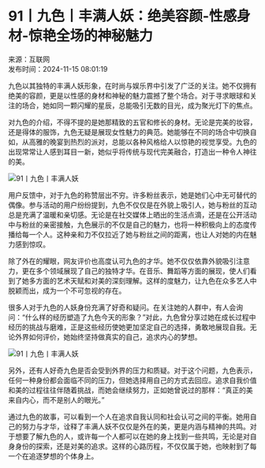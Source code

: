# 91丨九色丨丰满人妖：绝美容颜-性感身材-惊艳全场的神秘魅力

来源：互联网  
发布时间：2024-11-15 08:01:19

九色以其独特的丰满人妖形象，在时尚与娱乐界中引发了广泛的关注。她不仅拥有绝美的容颜，更是以性感的身材和神秘的魅力震撼了整个场合。对于寻求眼球和关注的场合，她如同一颗闪耀的星辰，总能吸引无数的目光，成为聚光灯下的焦点。

对九色的介绍，不得不提的是她那精致的五官和修长的身材。无论是完美的妆容，还是得体的服饰，九色无疑是展现女性魅力的典范。她能够在不同的场合中切换自如，从高雅的晚宴到热烈的派对，总能以各种风格给人以惊艳的视觉享受。九色的出现常常让人感到耳目一新，她似乎将传统与现代完美融合，打造出一种令人神往的美。

![91丨九色丨丰满人妖](//www.jingyifang.net/files/2024/1115/4b61bc03f30bd2ebe25d4872dce8f766.jpg)

用户反馈中，对于九色的称赞层出不穷。许多粉丝表示，她是她们心中无可替代的偶像。参与活动的用户纷纷提到，九色不仅仅是在外貌上吸引人，她与粉丝的互动总是充满了温暖和亲切感。无论是在社交媒体上晒出的生活点滴，还是在公开活动中与粉丝的亲密接触，九色展示的不仅是自己的魅力，也将一种积极向上的态度传播给每一个人。这种亲和力不仅拉近了她与粉丝之间的距离，也让人对她的内在魅力感到惊叹。

除了外在的耀眼，网友评价也高度认可九色的才华。她不仅仅依靠外貌吸引注意力，更在多个领域展现了自己的独特才华。在音乐、舞蹈等方面的展现，使人们看到了她多方面的艺术天赋和对美的深刻理解。这样的度魅力，让九色在众多艺人中脱颖而出，成为一个不可忽视的存在。

很多人对于九色的人妖身份充满了好奇和疑问。在关注她的人群中，有人会询问：“什么样的经历塑造了九色今天的形象？”对此，九色曾分享过她在成长过程中经历的挑战与磨难，正是这些经历使她更加坚定自己的选择，勇敢地展现自我。无论外界如何评价，她始终坚持做真实的自己，追求内心的梦想。

![91丨九色丨丰满人妖](//www.jingyifang.net/files/2024/1115/244fc594e2eecf25ddcf597aab4d7fbd.jpg)

另外，还有人好奇九色是否会受到外界的压力和质疑。对于这个问题，九色表示，任何一种身份都会面临不同的压力，但她选择用自己的方式去回应。追求自我价值和美的过程往往伴随着挑战，而她会继续努力，正如她曾说过的那样：“真正的美来自内心，而不是别人的眼光。”

通过九色的故事，可以看到一个人在追求自我认同和社会认可之间的平衡。她用自己的努力与才华，诠释了丰满人妖不仅仅是外在的美，更是内涵与精神的共鸣。对于想要了解九色的人，或许每一个人都可以在她的身上找到一些共鸣，无论是对自身身份的探索，还是对美的追求。这样的心路历程，不仅仅属于她，也映射到了每一个在追逐梦想的个体身上。
<!-- tcd_original_link http://www.jingyifang.net/jingyifanggl/236251d68.html -->
